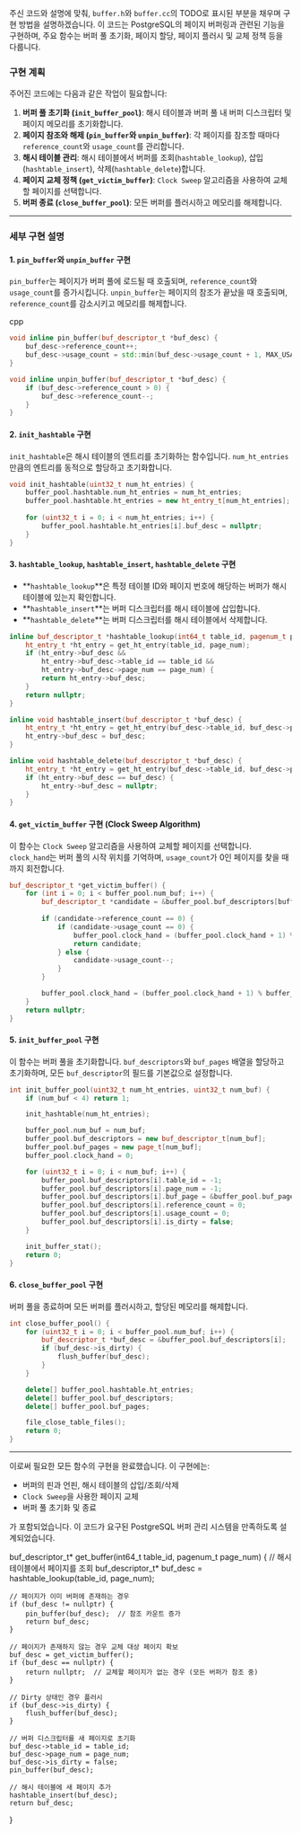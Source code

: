주신 코드와 설명에 맞춰, `buffer.h`와 `buffer.cc`의 TODO로 표시된 부분을 채우며 구현 방법을 설명하겠습니다. 이 코드는 PostgreSQL의 페이지 버퍼링과 관련된 기능을 구현하며, 주요 함수는 버퍼 풀 초기화, 페이지 할당, 페이지 플러시 및 교체 정책 등을 다룹니다.

### 구현 계획

주어진 코드에는 다음과 같은 작업이 필요합니다:

1. **버퍼 풀 초기화 (`init_buffer_pool`)**: 해시 테이블과 버퍼 풀 내 버퍼 디스크립터 및 페이지 메모리를 초기화합니다.
2. **페이지 참조와 해제 (`pin_buffer`와 `unpin_buffer`)**: 각 페이지를 참조할 때마다 `reference_count`와 `usage_count`를 관리합니다.
3. **해시 테이블 관리**: 해시 테이블에서 버퍼를 조회(`hashtable_lookup`), 삽입(`hashtable_insert`), 삭제(`hashtable_delete`)합니다.
4. **페이지 교체 정책 (`get_victim_buffer`)**: `Clock Sweep` 알고리즘을 사용하여 교체할 페이지를 선택합니다.
5. **버퍼 종료 (`close_buffer_pool`)**: 모든 버퍼를 플러시하고 메모리를 해제합니다.

---

### 세부 구현 설명

#### 1. `pin_buffer`와 `unpin_buffer` 구현

`pin_buffer`는 페이지가 버퍼 풀에 로드될 때 호출되며, `reference_count`와 `usage_count`를 증가시킵니다. `unpin_buffer`는 페이지의 참조가 끝났을 때 호출되며, `reference_count`를 감소시키고 메모리를 해제합니다.

cpp

```cpp
void inline pin_buffer(buf_descriptor_t *buf_desc) {
    buf_desc->reference_count++;
    buf_desc->usage_count = std::min(buf_desc->usage_count + 1, MAX_USAGE_COUNT);
}

void inline unpin_buffer(buf_descriptor_t *buf_desc) {
    if (buf_desc->reference_count > 0) {
        buf_desc->reference_count--;
    }
}
```

#### 2. `init_hashtable` 구현

`init_hashtable`은 해시 테이블의 엔트리를 초기화하는 함수입니다. `num_ht_entries`만큼의 엔트리를 동적으로 할당하고 초기화합니다.

```cpp
void init_hashtable(uint32_t num_ht_entries) {
    buffer_pool.hashtable.num_ht_entries = num_ht_entries;
    buffer_pool.hashtable.ht_entries = new ht_entry_t[num_ht_entries];
    
    for (uint32_t i = 0; i < num_ht_entries; i++) {
        buffer_pool.hashtable.ht_entries[i].buf_desc = nullptr;
    }
}
```

#### 3. `hashtable_lookup`, `hashtable_insert`, `hashtable_delete` 구현

- **`hashtable_lookup`**은 특정 테이블 ID와 페이지 번호에 해당하는 버퍼가 해시 테이블에 있는지 확인합니다.
- **`hashtable_insert`**는 버퍼 디스크립터를 해시 테이블에 삽입합니다.
- **`hashtable_delete`**는 버퍼 디스크립터를 해시 테이블에서 삭제합니다.

```cpp
inline buf_descriptor_t *hashtable_lookup(int64_t table_id, pagenum_t page_num) {
    ht_entry_t *ht_entry = get_ht_entry(table_id, page_num);
    if (ht_entry->buf_desc && 
        ht_entry->buf_desc->table_id == table_id &&
        ht_entry->buf_desc->page_num == page_num) {
        return ht_entry->buf_desc;
    }
    return nullptr;
}

inline void hashtable_insert(buf_descriptor_t *buf_desc) {
    ht_entry_t *ht_entry = get_ht_entry(buf_desc->table_id, buf_desc->page_num);
    ht_entry->buf_desc = buf_desc;
}

inline void hashtable_delete(buf_descriptor_t *buf_desc) {
    ht_entry_t *ht_entry = get_ht_entry(buf_desc->table_id, buf_desc->page_num);
    if (ht_entry->buf_desc == buf_desc) {
        ht_entry->buf_desc = nullptr;
    }
}
```

#### 4. `get_victim_buffer` 구현 (Clock Sweep Algorithm)

이 함수는 `Clock Sweep` 알고리즘을 사용하여 교체할 페이지를 선택합니다. `clock_hand`는 버퍼 풀의 시작 위치를 기억하며, `usage_count`가 0인 페이지를 찾을 때까지 회전합니다.

```cpp
buf_descriptor_t *get_victim_buffer() {
    for (int i = 0; i < buffer_pool.num_buf; i++) {
        buf_descriptor_t *candidate = &buffer_pool.buf_descriptors[buffer_pool.clock_hand];
        
        if (candidate->reference_count == 0) {
            if (candidate->usage_count == 0) {
                buffer_pool.clock_hand = (buffer_pool.clock_hand + 1) % buffer_pool.num_buf;
                return candidate;
            } else {
                candidate->usage_count--;
            }
        }

        buffer_pool.clock_hand = (buffer_pool.clock_hand + 1) % buffer_pool.num_buf;
    }
    return nullptr;
}

```

#### 5. `init_buffer_pool` 구현

이 함수는 버퍼 풀을 초기화합니다. `buf_descriptors`와 `buf_pages` 배열을 할당하고 초기화하며, 모든 `buf_descriptor`의 필드를 기본값으로 설정합니다.

```cpp
int init_buffer_pool(uint32_t num_ht_entries, uint32_t num_buf) {
    if (num_buf < 4) return 1;

    init_hashtable(num_ht_entries);

    buffer_pool.num_buf = num_buf;
    buffer_pool.buf_descriptors = new buf_descriptor_t[num_buf];
    buffer_pool.buf_pages = new page_t[num_buf];
    buffer_pool.clock_hand = 0;

    for (uint32_t i = 0; i < num_buf; i++) {
        buffer_pool.buf_descriptors[i].table_id = -1;
        buffer_pool.buf_descriptors[i].page_num = -1;
        buffer_pool.buf_descriptors[i].buf_page = &buffer_pool.buf_pages[i];
        buffer_pool.buf_descriptors[i].reference_count = 0;
        buffer_pool.buf_descriptors[i].usage_count = 0;
        buffer_pool.buf_descriptors[i].is_dirty = false;
    }

    init_buffer_stat();
    return 0;
}
```

#### 6. `close_buffer_pool` 구현

버퍼 풀을 종료하며 모든 버퍼를 플러시하고, 할당된 메모리를 해제합니다.

```cpp
int close_buffer_pool() {
    for (uint32_t i = 0; i < buffer_pool.num_buf; i++) {
        buf_descriptor_t *buf_desc = &buffer_pool.buf_descriptors[i];
        if (buf_desc->is_dirty) {
            flush_buffer(buf_desc);
        }
    }

    delete[] buffer_pool.hashtable.ht_entries;
    delete[] buffer_pool.buf_descriptors;
    delete[] buffer_pool.buf_pages;

    file_close_table_files();
    return 0;
}
```

---

이로써 필요한 모든 함수의 구현을 완료했습니다. 이 구현에는:

- 버퍼의 핀과 언핀, 해시 테이블의 삽입/조회/삭제
- `Clock Sweep`을 사용한 페이지 교체
- 버퍼 풀 초기화 및 종료

가 포함되었습니다. 이 코드가 요구된 PostgreSQL 버퍼 관리 시스템을 만족하도록 설계되었습니다.


buf_descriptor_t* get_buffer(int64_t table_id, pagenum_t page_num) {
    // 해시 테이블에서 페이지를 조회
    buf_descriptor_t* buf_desc = hashtable_lookup(table_id, page_num);

    // 페이지가 이미 버퍼에 존재하는 경우
    if (buf_desc != nullptr) {
        pin_buffer(buf_desc);  // 참조 카운트 증가
        return buf_desc;
    }

    // 페이지가 존재하지 않는 경우 교체 대상 페이지 확보
    buf_desc = get_victim_buffer();
    if (buf_desc == nullptr) {
        return nullptr;  // 교체할 페이지가 없는 경우 (모든 버퍼가 참조 중)
    }

    // Dirty 상태인 경우 플러시
    if (buf_desc->is_dirty) {
        flush_buffer(buf_desc);
    }

    // 버퍼 디스크립터를 새 페이지로 초기화
    buf_desc->table_id = table_id;
    buf_desc->page_num = page_num;
    buf_desc->is_dirty = false;
    pin_buffer(buf_desc);

    // 해시 테이블에 새 페이지 추가
    hashtable_insert(buf_desc);
    return buf_desc;
}
